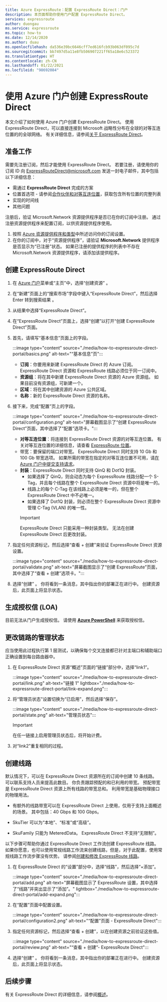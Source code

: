 ```yaml
---
title: Azure ExpressRoute：配置 ExpressRoute Direct：门户
description: 本页面帮助你使用门户配置 ExpressRoute Direct。
services: expressroute
author: duongau
ms.service: expressroute
ms.topic: how-to
ms.date: 12/14/2020
ms.author: duau
ms.openlocfilehash: da536e39bc6646cff7ed616fcb93b063df095c7d
ms.sourcegitcommit: bb7497d5a11e8fb506907221ff65a18e6c523372
ms.translationtype: HT
ms.contentlocale: zh-CN
ms.lasthandoff: 01/22/2021
ms.locfileid: "98692084"
---
```

# <a name="create-expressroute-direct-using-the-azure-portal"></a>使用 Azure 门户创建 ExpressRoute Direct

本文介绍了如何使用 Azure 门户创建 ExpressRoute Direct。
使用 ExpressRoute Direct，可以直接连接到 Microsoft 战略性分布在全球的对等互连位置的的全球网络。 有关详细信息，请参阅[关于 ExpressRoute Direct](expressroute-erdirect-about.md)。

## <a name="before-you-begin"></a><a name="before"></a>准备工作

需要先注册订阅，然后才能使用 ExpressRoute Direct。 若要注册，请使用你的订阅 ID 向 <ExpressRouteDirect@microsoft.com> 发送一封电子邮件，其中包括以下详细信息：

* 需通过 **ExpressRoute Direct** 完成的方案
* 位置首选项 - 请参阅[合作伙伴和对等互连位置](expressroute-locations-providers.md)，获取包含所有位置的完整列表
* 实现的时间线
* 其他问题

注册后，验证 Microsoft.Network 资源提供程序是否已在你的订阅中注册。 通过注册资源提供程序来配置订阅，以供资源提供程序使用。

1. 按照 [Azure 资源提供程序和类型](../azure-resource-manager/management/resource-providers-and-types.md)中所述访问你的订阅设置。
1. 在你的订阅中，对于“资源提供程序”，请验证 **Microsoft.Network** 提供程序是否显示为“已注册”状态。 如果已注册的提供程序的列表中不存在 Microsoft.Network 资源提供程序，请添加该提供程序。

## <a name="create-expressroute-direct"></a><a name="create-erdir"></a>创建 ExpressRoute Direct

1. 在 [Azure 门户](https://portal.azure.cn)菜单或“主页”中，选择“创建资源” 。

1. 在“新建”页面上的“搜索市场”字段中键入“ExpressRoute Direct”，然后选择 Enter 转到搜索结果  。

1. 从结果中选择“ExpressRoute Direct”。

1. 在“ExpressRoute Direct”页面上，选择“创建”以打开“创建 ExpressRoute Direct”页面。

1. 首先，请填写“基本信息”页面上的字段。

    :::image type="content" source="./media/how-to-expressroute-direct-portal/basics.png" alt-text="“基本信息”页":::

    * **订阅**：你要用来新建 ExpressRoute Direct 的 Azure 订阅。 ExpressRoute Direct 资源和 ExpressRoute 线路必须位于同一订阅中。
    * **资源组**：将在其中新建 ExpressRoute Direct 资源的 Azure 资源组。 如果目前没有资源组，可新建一个。
    * **区域**：将在其中创建资源的 Azure 公共区域。
    * **名称**：新的 ExpressRoute Direct 资源的名称。

1. 接下来，完成“配置”页上的字段。

    :::image type="content" source="./media/how-to-expressroute-direct-portal/configuration.png" alt-text="屏幕截图显示了“创建 ExpressRoute Direct”页面，其中选择了“配置”选项卡。":::

    * **对等互连位置**：将连接到 ExpressRoute Direct 资源的对等互连位置。 有关对等互连位置的详细信息，请查看 [ExpressRoute 位置](expressroute-locations-providers.md)。
   * 带宽：要保留的端口对带宽。 ExpressRoute Direct 同时支持 10 Gb 和 100 Gb 带宽选项。 如果所需的带宽在指定的对等互连位置不可用，请[在 Azure 门户中提交支持请求](https://aka.ms/azsupt)。
   * **封装**：ExpressRoute Direct 同时支持 QinQ 和 Dot1Q 封装。
     * 如果选择了 QinQ，则会动态为每个 ExpressRoute 线路分配一个 S-Tag，并且每个线路在整个 ExpressRoute Direct 资源中将是唯一的。
     *  线路上的每个 C-Tag 在该线路上必须是唯一的，但在整个 ExpressRoute Direct 中不必唯一。
     * 如果选择了 Dot1Q 封装，则必须在整个 ExpressRoute Direct 资源中管理 C-Tag (VLAN) 的唯一性。
     >[!IMPORTANT]
     >ExpressRoute Direct 只能采用一种封装类型。 无法在创建 ExpressRoute Direct 后更改封装。
     >

1. 指定任何资源标记，然后选择“查看 + 创建”来验证 ExpressRoute Direct 资源设置。

    :::image type="content" source="./media/how-to-expressroute-direct-portal/validate.png" alt-text="屏幕截图显示了“创建 ExpressRoute”页面，其中选择了“查看 + 创建”选项卡。":::

1. 选择“创建”  。 你将看到一条消息，其中指出你的部署正在进行中。 创建资源后，此页面上将显示状态。 

## <a name="generate-the-letter-of-authorization-loa"></a><a name="authorization"></a>生成授权信 (LOA)

目前无法从门户生成授权信。 请使用 **[Azure PowerShell](expressroute-howto-erdirect.md#authorization)** 来获取授权信。

## <a name="change-admin-state-of-links"></a><a name="state"></a>更改链路的管理状态

应当使用此过程执行第 1 层测试，以确保每个交叉连接都已针对主端口和辅助端口正确设置到每台路由器中。

1. 在 ExpressRoute Direct 资源“概述”页面的“链接”部分中，选择“link1”。

    :::image type="content" source="./media/how-to-expressroute-direct-portal/link.png" alt-text="链接 1" lightbox="./media/how-to-expressroute-direct-portal/link-expand.png":::

1. 将“管理员状态”设置切换为“已启用”，然后选择“保存”。

    :::image type="content" source="./media/how-to-expressroute-direct-portal/state.png" alt-text="管理员状态":::

    >[!IMPORTANT]
    >在任一链接上启用管理员状态后，将开始计费。
    >

1. 对“link2”重复相同的过程。

## <a name="create-a-circuit"></a><a name="circuit"></a>创建线路

默认情况下，可以在 ExpressRoute Direct 资源所在的订阅中创建 10 条线路。 可以联系支持人员来提高此数目。 你负责跟踪预配的和已利用的带宽。 预配带宽是 ExpressRoute Direct 资源上所有线路的带宽总和。 利用带宽是基础物理接口的物理用法。

* 有额外的线路带宽可以在 ExpressRoute Direct 上使用，仅用于支持上面概述的场景。 其中包括：40 Gbps 和 100 Gbps。

* SkuTier 可以为“本地”、“标准”或“高级”。

* SkuFamily 只能为 MeteredData。 ExpressRoute Direct 不支持“无限制”。

以下步骤可帮助你通过 ExpressRoute Direct 工作流创建 ExpressRoute 线路。 如果你愿意，也可以使用常规线路工作流来创建线路，但是，对于此配置，使用常规线路工作流步骤没有优势。 请参阅[创建和修改 ExpressRoute 线路](expressroute-howto-circuit-portal-resource-manager.md)。

1. 在 ExpressRoute Direct 的“设置”部分中，选择“线路”，然后选择“+添加”。 

    :::image type="content" source="./media/how-to-expressroute-direct-portal/add.png" alt-text="屏幕截图显示了 ExpressRoute 设置，其中选择了“线路”并突出显示了“添加”。" lightbox="./media/how-to-expressroute-direct-portal/add-expand.png":::

1. 在“配置”页面中配置设置。

   :::image type="content" source="./media/how-to-expressroute-direct-portal/configuration2.png" alt-text="“配置”页面 - ExpressRoute Direct":::

1. 指定任何资源标记，然后选择“查看 + 创建”，以在创建资源之前验证这些值。

   :::image type="content" source="./media/how-to-expressroute-direct-portal/review.png" alt-text="“查看 + 创建”- ExpressRoute Direct":::

1. 选择“创建”  。 你将看到一条消息，其中指出你的部署正在进行中。 创建资源后，此页面上将显示状态。 

## <a name="next-steps"></a>后续步骤

有关 ExpressRoute Direct 的详细信息，请参阅[概述](expressroute-erdirect-about.md)。
